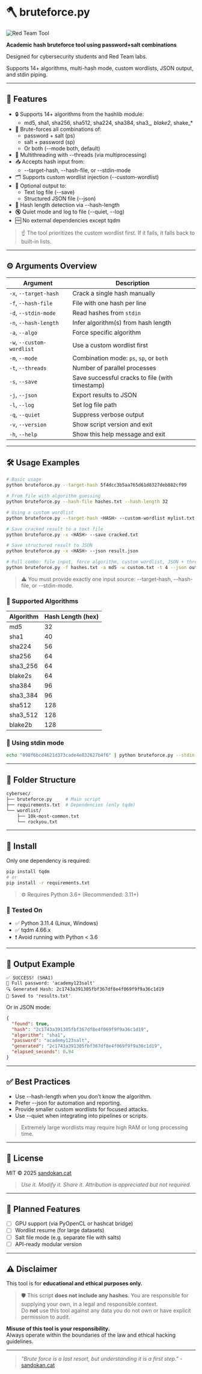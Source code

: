 # 🪓 bruteforce.py

![Red Team Tool](https://img.shields.io/badge/Red%20Team-Tool-critical?style=for-the-badge&logo=protonmail&logoColor=white)

**Academic hash bruteforce tool using password+salt combinations**

Designed for cybersecurity students and Red Team labs.

Supports 14+ algorithms, multi-hash mode, custom wordlists, JSON output, and stdin piping.

---

## 🧠 Features

- 🔒 Supports 14+ algorithms from the hashlib module:
  - md5, sha1, sha256, sha512, sha224, sha384, sha3_*, blake2*, shake_*
- 🧂 Brute-forces all combinations of:
  - password + salt (ps)
  - salt + password (sp)
  - Or both (--mode both, default)
- 🧵 Multithreading with --threads (via multiprocessing)
- 📥 Accepts hash input from:
  - --target-hash, --hash-file, or --stdin-mode
- 🗂️ Supports custom wordlist injection (--custom-wordlist)
- 💾 Optional output to:
  - Text log file (--save)
  - Structured JSON file (--json)
- 📄 Hash length detection via --hash-length
- 🔇 Quiet mode and log to file (--quiet, --log)
- 🆓 No external dependencies except tqdm

> ☝️ The tool prioritizes the custom wordlist first. If it fails, it falls back to built-in lists.

---

## ⚙️ Arguments Overview

| Argument                  | Description                                     |
| ------------------------- | ----------------------------------------------- |
| `-x`, `--target-hash`     | Crack a single hash manually                    |
| `-f`, `--hash-file`       | File with one hash per line                     |
| `-d`, `--stdin-mode`      | Read hashes from `stdin`                        |
| `-n`, `--hash-length`     | Infer algorithm(s) from hash length             |
| `-a`, `--algo`            | Force specific algorithm                        |
| `-w`, `--custom-wordlist` | Use a custom wordlist first                     |
| `-m`, `--mode`            | Combination mode: `ps`, `sp`, or `both`         |
| `-t`, `--threads`         | Number of parallel processes                    |
| `-s`, `--save`            | Save successful cracks to file (with timestamp) |
| `-j`, `--json`            | Export results to JSON                          |
| `-l`, `--log`             | Set log file path                               |
| `-q`, `--quiet`           | Suppress verbose output                         |
| `-v`, `--version`         | Show script version and exit                    |
| `-h`, `--help`            | Show this help message and exit                 |

---

## 🛠️ Usage Examples

```bash
# Basic usage
python bruteforce.py --target-hash 5f4dcc3b5aa765d61d8327deb882cf99

# From file with algorithm guessing
python bruteforce.py --hash-file hashes.txt --hash-length 32

# Using a custom wordlist
python bruteforce.py --target-hash <HASH> --custom-wordlist mylist.txt

# Save cracked result to a text file
python bruteforce.py -x <HASH> --save cracked.txt

# Save structured result to JSON
python bruteforce.py -x <HASH> --json result.json

# Full combo: file input, force algorithm, custom wordlist, JSON + threads
python bruteforce.py -f hashes.txt -a md5 -w custom.txt -t 4 --json out.json
```

> ⚠️ You must provide exactly one input source: --target-hash, --hash-file, or --stdin-mode.

### 🔄 Supported Algorithms

| Algorithm     | Hash Length (hex) |
|---------------|-------------------|
| md5           | 32                |
| sha1          | 40                |
| sha224        | 56                |
| sha256        | 64                |
| sha3_256      | 64                |
| blake2s       | 64                |
| sha384        | 96                |
| sha3_384      | 96                |
| sha512        | 128               |
| sha3_512      | 128               |
| blake2b       | 128               |


### 🔁 Using stdin mode

```bash
echo "098f6bcd4621d373cade4e832627b4f6" | python bruteforce.py --stdin-mode
```

---

## 📁 Folder Structure

```bash
cybersec/
├── bruteforce.py     # Main script
├── requirements.txt  # Dependencies (only tqdm)
└── wordlist/
    ├── 10k-most-common.txt
    └── rockyou.txt
```

---

## 🔧 Install

Only one dependency is required:

```bash
pip install tqdm
# or
pip install -r requirements.txt
```

> ⚙️ Requires Python 3.6+ (Recommended: 3.11+)

### 🧪 Tested On

- ✅ Python 3.11.4 (Linux, Windows)
- ✅ tqdm 4.66.x
- ❗ Avoid running with Python < 3.6


---

## 📄 Output Example

```text
✅ SUCCESS! (SHA1)
🔑 Full password: 'academy123salt'
🔍 Generated Hash: 2c1743a391305fbf367df8e4f069f9f9a36c1d19
💾 Saved to 'results.txt'
```

Or in JSON mode:

```json
{
  "found": true,
  "hash": "2c1743a391305fbf367df8e4f069f9f9a36c1d19",
  "algorithm": "sha1",
  "password": "academy123salt",
  "generated": "2c1743a391305fbf367df8e4f069f9f9a36c1d19",
  "elapsed_seconds": 0.94
}
```

---

## ✅ Best Practices

- Use --hash-length when you don’t know the algorithm.
- Prefer --json for automation and reporting.
- Provide smaller custom wordlists for focused attacks.
- Use --quiet when integrating into pipelines or scripts.

> Extremely large wordlists may require high RAM or long processing time.

---

## 📝 License

MIT © 2025 [sandokan.cat](https://sandokancat.github.io/CV/)

> *Use it. Modify it. Share it. Attribution is appreciated but not required.*

---

## 🔮 Planned Features

- [ ] GPU support (via PyOpenCL or hashcat bridge)
- [ ] Wordlist resume (for large datasets)
- [ ] Salt file mode (e.g. separate file with salts)
- [ ] API-ready modular version

---

## ⚠️ Disclaimer

This tool is for **educational and ethical purposes only.**

> 🛡️ This script **does not include any hashes**. You are responsible for supplying your own, in a legal and responsible context.  
> Do **not** use this tool against any data you do not own or have explicit permission to audit.

**Misuse of this tool is your responsibility.**  
Always operate within the boundaries of the law and ethical hacking guidelines.

---

> *"Brute force is a last resort, but understanding it is a first step."* - [sandokan.cat](https://sandokancat.github.io/CV/)
